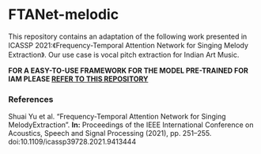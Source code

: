 # FTANet-melodic
This repository contains an adaptation of the following work presented in ICASSP 2021:《Frequency-Temporal Attention Network for Singing Melody Extraction》. Our use case is vocal pitch extraction for Indian Art Music.

**FOR A EASY-TO-USE FRAMEWORK FOR THE MODEL PRE-TRAINED FOR IAM PLEASE [REFER TO THIS REPOSITORY](https://github.com/genisplaja/FTANet-carnatic)**

### References
Shuai Yu et al. “Frequency-Temporal Attention Network for Singing MelodyExtraction”. **In:** Proceedings of the IEEE International Conference on Acoustics, Speech and Signal Processing (2021), pp. 251–255. doi:10.1109/icassp39728.2021.9413444
